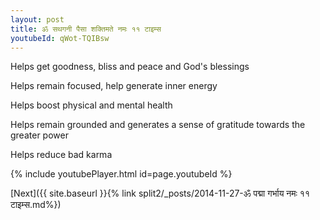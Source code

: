 ```yaml
---
layout: post
title: ॐ सथगनी पैसा शक्तिमते नमः ११ टाइम्स
youtubeId: qWot-TQIBsw
---
```

 
 
Helps get goodness, bliss and peace and God's blessings
 
Helps remain focused, help generate inner energy 
 
Helps boost physical and mental health 
 
Helps remain grounded and generates a sense of gratitude towards the greater power 
 
Helps reduce bad karma
 
 
 
 


{% include youtubePlayer.html id=page.youtubeId %}
 
[Next]({{ site.baseurl }}{% link  split2/_posts/2014-11-27-ॐ पद्मा गर्भाय नमः ११ टाइम्स.md%})
 
